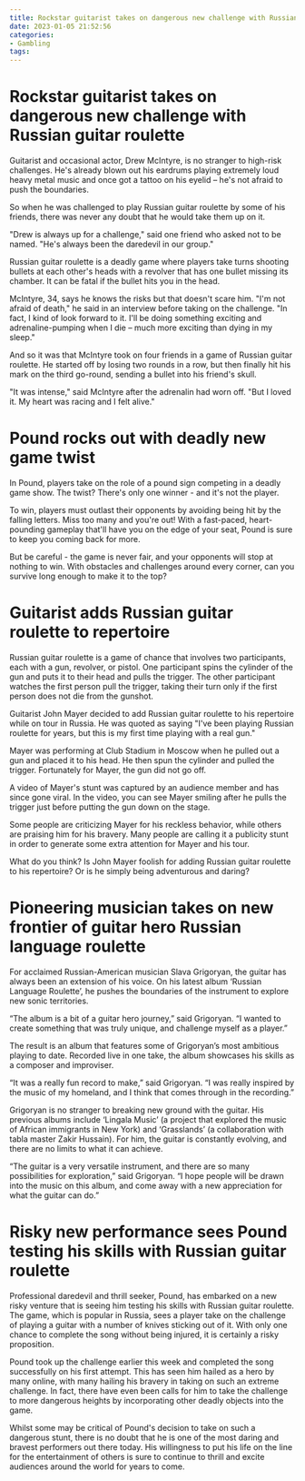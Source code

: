 ```yaml
---
title: Rockstar guitarist takes on dangerous new challenge with Russian guitar roulette
date: 2023-01-05 21:52:56
categories:
- Gambling
tags:
---
```



#  Rockstar guitarist takes on dangerous new challenge with Russian guitar roulette

Guitarist and occasional actor, Drew McIntyre, is no stranger to high-risk challenges. He's already blown out his eardrums playing extremely loud heavy metal music and once got a tattoo on his eyelid – he's not afraid to push the boundaries.

So when he was challenged to play Russian guitar roulette by some of his friends, there was never any doubt that he would take them up on it.

"Drew is always up for a challenge," said one friend who asked not to be named. "He's always been the daredevil in our group."

Russian guitar roulette is a deadly game where players take turns shooting bullets at each other's heads with a revolver that has one bullet missing its chamber. It can be fatal if the bullet hits you in the head.

McIntyre, 34, says he knows the risks but that doesn't scare him. "I'm not afraid of death," he said in an interview before taking on the challenge. "In fact, I kind of look forward to it. I'll be doing something exciting and adrenaline-pumping when I die – much more exciting than dying in my sleep."

And so it was that McIntyre took on four friends in a game of Russian guitar roulette. He started off by losing two rounds in a row, but then finally hit his mark on the third go-round, sending a bullet into his friend's skull.

"It was intense," said McIntyre after the adrenalin had worn off. "But I loved it. My heart was racing and I felt alive."

#  Pound rocks out with deadly new game twist

In Pound, players take on the role of a pound sign competing in a deadly game show. The twist? There's only one winner - and it's not the player.

To win, players must outlast their opponents by avoiding being hit by the falling letters. Miss too many and you're out! With a fast-paced, heart-pounding gameplay that'll have you on the edge of your seat, Pound is sure to keep you coming back for more.

But be careful - the game is never fair, and your opponents will stop at nothing to win. With obstacles and challenges around every corner, can you survive long enough to make it to the top?

#  Guitarist adds Russian guitar roulette to repertoire

Russian guitar roulette is a game of chance that involves two participants, each with a gun, revolver, or pistol. One participant spins the cylinder of the gun and puts it to their head and pulls the trigger. The other participant watches the first person pull the trigger, taking their turn only if the first person does not die from the gunshot.

Guitarist John Mayer decided to add Russian guitar roulette to his repertoire while on tour in Russia. He was quoted as saying "I've been playing Russian roulette for years, but this is my first time playing with a real gun."

Mayer was performing at Club Stadium in Moscow when he pulled out a gun and placed it to his head. He then spun the cylinder and pulled the trigger. Fortunately for Mayer, the gun did not go off.

A video of Mayer's stunt was captured by an audience member and has since gone viral. In the video, you can see Mayer smiling after he pulls the trigger just before putting the gun down on the stage.

Some people are criticizing Mayer for his reckless behavior, while others are praising him for his bravery. Many people are calling it a publicity stunt in order to generate some extra attention for Mayer and his tour.

What do you think? Is John Mayer foolish for adding Russian guitar roulette to his repertoire? Or is he simply being adventurous and daring?

#  Pioneering musician takes on new frontier of guitar hero Russian language roulette

For acclaimed Russian-American musician Slava Grigoryan, the guitar has always been an extension of his voice. On his latest album ‘Russian Language Roulette’, he pushes the boundaries of the instrument to explore new sonic territories.

“The album is a bit of a guitar hero journey,” said Grigoryan. “I wanted to create something that was truly unique, and challenge myself as a player.”

The result is an album that features some of Grigoryan’s most ambitious playing to date. Recorded live in one take, the album showcases his skills as a composer and improviser.

“It was a really fun record to make,” said Grigoryan. “I was really inspired by the music of my homeland, and I think that comes through in the recording.”

Grigoryan is no stranger to breaking new ground with the guitar. His previous albums include ‘Lingala Music’ (a project that explored the music of African immigrants in New York) and ‘Grasslands’ (a collaboration with tabla master Zakir Hussain). For him, the guitar is constantly evolving, and there are no limits to what it can achieve.

“The guitar is a very versatile instrument, and there are so many possibilities for exploration,” said Grigoryan. “I hope people will be drawn into the music on this album, and come away with a new appreciation for what the guitar can do.”

#  Risky new performance sees Pound testing his skills with Russian guitar roulette

 Professional daredevil and thrill seeker, Pound, has embarked on a new risky venture that is seeing him testing his skills with Russian guitar roulette. The game, which is popular in Russia, sees a player take on the challenge of playing a guitar with a number of knives sticking out of it. With only one chance to complete the song without being injured, it is certainly a risky proposition.

Pound took up the challenge earlier this week and completed the song successfully on his first attempt. This has seen him hailed as a hero by many online, with many hailing his bravery in taking on such an extreme challenge. In fact, there have even been calls for him to take the challenge to more dangerous heights by incorporating other deadly objects into the game.

Whilst some may be critical of Pound's decision to take on such a dangerous stunt, there is no doubt that he is one of the most daring and bravest performers out there today. His willingness to put his life on the line for the entertainment of others is sure to continue to thrill and excite audiences around the world for years to come.